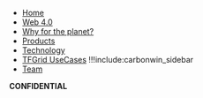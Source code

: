 - [Home](@readme)
- [Web 4.0](@internet4)
- [Why for the planet?](@why)
- [Products](@products)
- [Technology](@technology)
- [TFGrid UseCases](@grid_use)
!!!include:carbonwin_sidebar
- [Team](@team)

**CONFIDENTIAL**

<!-- - [Presentations](@funding:presentations) -->
<!-- - [Digital Twin Hub](@twin:digitaltwin_hub)
- [Digital Twin Experiences](@twin:digitaltwin_experiences) -->